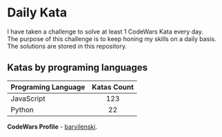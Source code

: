 # Daily Kata

I have taken a challenge to solve at least 1 CodeWars Kata every day.  
The purpose of this challenge is to keep honing my skills on a daily basis.  
The solutions are stored in this repository.

## Katas by programing languages

| Programing Language | Katas Count |
| ------------------- | :---------: |
| JavaScript          |         123 |
| Python              |          22 |


**CodeWars Profile** - [barvilenski](https://www.codewars.com/users/vbarv24).
